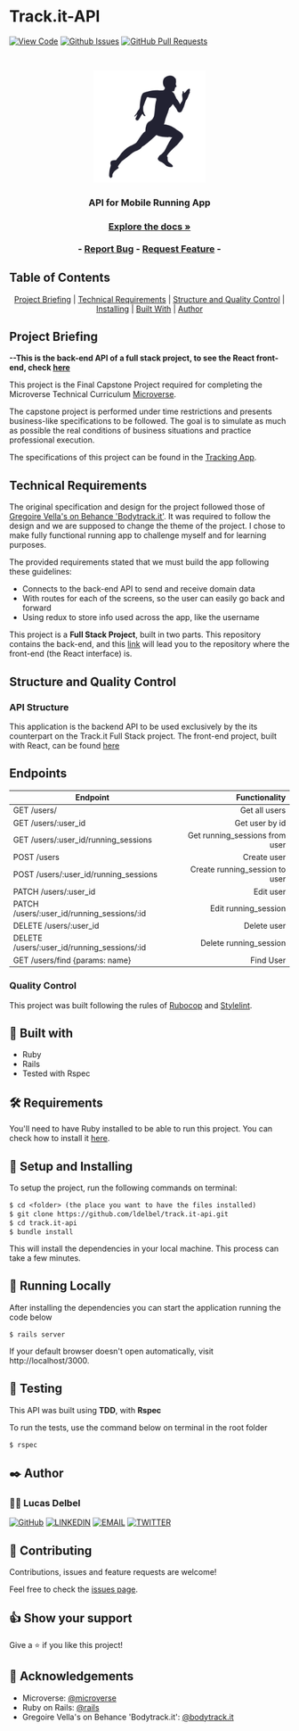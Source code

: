 # Track.it-API

[![View Code](https://img.shields.io/badge/View%20-Code-green)]()
[![Github Issues](https://img.shields.io/badge/GitHub-Issues-orange)]()
[![GitHub Pull Requests](https://img.shields.io/badge/GitHub-Pull%20Requests-blue)]()

<br />
<p align="center">
  <a href="https://github.com/ldelbel/track.it-api">
    <img src="run.png" alt="Logo" width="200">
  </a>

  <h3 align="center">API for Mobile Running App<h3>
  <p align="center">
    <a href="https://github.com/ldelbel/track.it-api"><strong>Explore the docs »</strong></a>
    <br />
    <br />
    -
    <a href="https://github.com/ldelbel/track.it-api/issues">Report Bug</a>
    -
    <a href="https://github.com/ldelbel/track.it-api/pulls">Request Feature</a>
    -
  </p>
</p>
    
## Table of Contents

<p align="center">
  <a href="#brief">Project Briefing</a> |
  <a href="#require">Technical Requirements</a> |
  <a href="#arch"> Structure and Quality Control</a> |
  <a href="#ins">Installing</a> |
  <a href="#with">Built With</a> |
  <a href="#author">Author</a>
</p>

## Project Briefing <a name = "brief"></a>

**--This is the back-end API of a full stack project, to see the React front-end, check [here](https://github.com/ldelbel/track.it)**

This project is the Final Capstone Project required for completing the Microverse Technical Curriculum [Microverse](https://www.microverse.org/).

The capstone project is performed under time restrictions and presents business-like specifications to be followed. The goal is to simulate as much as possible the real conditions of business situations and practice professional execution.

The specifications of this project can be found in the [Tracking App](https://www.notion.so/Final-Capstone-Project-Tracking-App-22e454da738c46efaf17721826841772).

## Technical Requirements <a name = "require"></a>

The original specification and design for the project followed those of [Gregoire Vella's on Behance 'Bodytrack.it'](https://www.behance.net/gallery/13271423/Bodytrackit-An-iOs-app-Branding-UX-and-UI). It was required to follow the design and we are supposed to change the theme of the project. I chose to make fully functional running app to challenge myself and for learning purposes.

The provided requirements stated that we must build the app following these guidelines:

- Connects to the back-end API to send and receive domain data
- With routes for each of the screens, so the user can easily go back and forward
- Using redux to store info used across the app, like the username

This project is a **Full Stack Project**, built in two parts. This repository contains the back-end, and this [link](https://github.com/ldelbel/track.it) will lead you to the repository where the front-end (the React interface) is.

## Structure and Quality Control <a name = "arch"></a>

### API Structure

This application is the backend API to be used exclusively by the its counterpart on the Track.it Full Stack project. The front-end project, built with React, can be found [here](https://github.com/ldelbel/track.it)

## Endpoints 

<table><thead>
<tr>
<th>Endpoint</th>
<th style="text-align: right">Functionality</th>
</tr>
</thead><tbody>
<tr>
<td> GET /users/</td>
<td style="text-align: right">Get all users</td>
</tr>
<tr>
<td>GET /users/:user_id</td>
<td style="text-align: right">Get user by id</td>
</tr>
<tr>
<td>GET /users/:user_id/running_sessions</td>
<td style="text-align: right">Get running_sessions from user</td>
</tr>
<tr>
<td>POST /users</td>
<td style="text-align: right">Create user</td>
</tr>
<td>POST /users/:user_id/running_sessions</td>
<td style="text-align: right">Create running_session to user</td>
</tr>
<tr>
<td>PATCH  /users/:user_id</td>
<td style="text-align: right">Edit user</td>
</tr>
<tr>
<td>PATCH  /users/:user_id/running_sessions/:id</td>
<td style="text-align: right">Edit running_session</td>
</tr>
<tr>
<td>DELETE /users/:user_id</td>
<td style="text-align: right">Delete user</td>
</tr>
<tr>
<td>DELETE /users/:user_id/running_sessions/:id</td>
<td style="text-align: right">Delete running_session</td>
</tr>
<tr>
<td>GET /users/find {params: name}</td>
<td style="text-align: right">Find User</td>
</tr>
</tbody></table>

### Quality Control

This project was built following the rules of [Rubocop](https://rubocop.org/) and [Stylelint](https://stylelint.io/).

## 🔧 Built with <a name = "with"></a>

- Ruby
- Rails
- Tested with Rspec

## 🛠 Requirements <a name = "req"></a>

You'll need to have Ruby installed to be able to run this project. You can check how to install it [here](https://www.ruby-lang.org/en/documentation/installation/).

## 🔨 Setup and Installing <a name = "ins"></a>

To setup the project, run the following commands on terminal:

```
$ cd <folder> (the place you want to have the files installed)
$ git clone https://github.com/ldelbel/track.it-api.git
$ cd track.it-api
$ bundle install

```

This will install the dependencies in your local machine. This process can take a few minutes.

## 🔨 Running Locally

After installing the dependencies you can start the application running the code below

```
$ rails server

```

If your default browser doesn't open automatically, visit http://localhost/3000.

## 🔨 Testing

This API was built using **TDD**, with **Rspec**

To run the tests, use the command below on terminal in the root folder

```
$ rspec

```

## ✒️ Author <a name = "author"></a>

### 👨‍💻 Lucas Delbel

[![GitHub](https://img.shields.io/badge/-GitHub-000?style=for-the-badge&logo=GitHub&logoColor=white)](https://github.com/ldelbel)
[![LINKEDIN](https://img.shields.io/badge/-LINKEDIN-0077B5?style=for-the-badge&logo=Linkedin&logoColor=white)](https://www.linkedin.com/in/lucasdelbel/)
[![EMAIL](https://img.shields.io/badge/-EMAIL-D14836?style=for-the-badge&logo=Mail.Ru&logoColor=white)](mailto:lucdelbel@gmail.com)
[![TWITTER](https://img.shields.io/badge/-TWITTER-1DA1F2?style=for-the-badge&logo=Twitter&logoColor=white)](https://twitter.com/delbel_lucas)

## 🤝 Contributing

Contributions, issues and feature requests are welcome!

Feel free to check the [issues page]().

## 👍 Show your support

Give a ⭐️ if you like this project!

## :clap: Acknowledgements

- Microverse: [@microverse](https://www.microverse.org/)
- Ruby on Rails: [@rails](https://rubyonrails.org/)
- Gregoire Vella's on Behance 'Bodytrack.it': [@bodytrack.it](https://www.behance.net/gallery/13271423/Bodytrackit-An-iOs-app-Branding-UX-and-UI)
